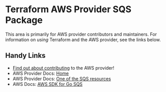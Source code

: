 # Terraform AWS Provider SQS Package

This area is primarily for AWS provider contributors and maintainers. For information on _using_ Terraform and the AWS provider, see the links below.


## Handy Links
* [Find out about contributing](../../../docs/contributing) to the AWS provider!
* AWS Provider Docs: [Home](https://registry.terraform.io/providers/hashicorp/aws/latest/docs)
* AWS Provider Docs: [One of the SQS resources](https://registry.terraform.io/providers/hashicorp/aws/latest/docs/resources/sqs_queue)
* AWS Docs: [AWS SDK for Go SQS](https://docs.aws.amazon.com/sdk-for-go/api/service/sqs/)
